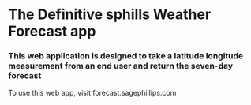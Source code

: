# The Definitive sphills Weather Forecast app
  
### This web application is designed to take a latitude longitude measurement from an end user and return the seven-day forecast

To use this web app, visit forecast.sagephillips.com